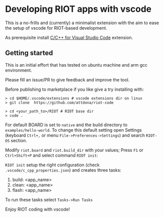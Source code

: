 # Developing RIOT apps with vscode 

This is a no-frills and (currently) a minimalist extension with the aim to ease the setup of vscode for RIOT-based development.  

As prerequisite install [C/C++ for Visual Studio Code](https://marketplace.visualstudio.com/items?itemName=ms-vscode.cpptools) extension.


## Getting started

This is an initial effort that has tested on ubuntu machine and arm gcc environment.

Please fill an issue/PR to give feedback and improve the tool.

Before publishing to marketplace if you like give a try installing with:

    > cd $HOME/.vscode/extensions # vscode extensions dir on linux
    > git clone  https://github.com/attdona/riot-code

    > cd <your_path_to>/RIOT # RIOT base dir
    > code . 

For default BOARD is set to `native` and the build directory to `examples/hello-world`.
To change this default setting open Settings (keyboard `Ctrl+,` or menu `File->Preferences->Settings`) and search `RIOT-OS` section.

Modify `riot.board` and `riot.build_dir` with your values;
Press `F1` or `Ctrl+Shift+P` and select command `RIOT init`:

`RIOT init` setup the right configuration (check `.vscode/c_cpp_properties.json`) and creates three tasks:

1. build: <app_name>
2. clean: <app_name>
3. flash: <app_name>

To run these tasks select `Tasks->Run Tasks`

Enjoy RIOT coding with vscode!


